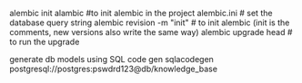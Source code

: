 alembic init alambic  #to init alembic in the project
alembic.ini # set the database query string
alembic revision -m "init" # to init alembic (init is the comments, new versions also write the same way)
alembic upgrade head # to run the upgrade


generate db models using SQL code gen
sqlacodegen postgresql://postgres:pswdrd123@db/knowledge_base
